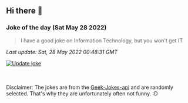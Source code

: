 ## Hi there 👋

### Joke of the day (Sat May 28 2022)
<!-- joke -->
>I have a good joke on Information Technology, but you won't get IT
<!-- /joke -->

*Last update: Sat, 28 May 2022 00:48:31 GMT*

[![Update joke](https://github.com/nclskfm/nclskfm/actions/workflows/joke.yml/badge.svg)](https://github.com/nclskfm/nclskfm/actions/workflows/joke.yml)

<br><br>
Disclaimer: The jokes are from the [Geek-Jokes-api](https://github.com/sameerkumar18/geek-joke-api) and are randomly selected. That's why they are unfortunately often not funny. :D
